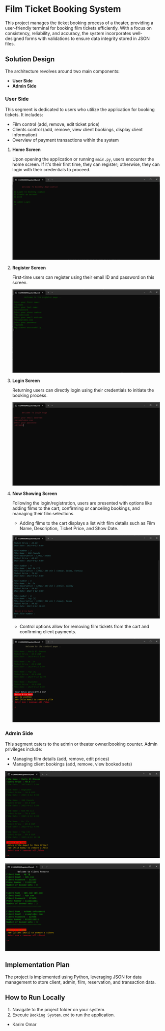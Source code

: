# Film Ticket Booking System

This project manages the ticket booking process of a theater, providing a user-friendly terminal for booking film tickets efficiently. With a focus on consistency, reliability, and accuracy, the system incorporates well-designed forms with validations to ensure data integrity stored in JSON files.

## Solution Design

The architecture revolves around two main components:

- **User Side**
- **Admin Side**

### User Side

This segment is dedicated to users who utilize the application for booking tickets. It includes:

- Film control (add, remove, edit ticket price)
- Clients control (add, remove, view client bookings, display client information)
- Overview of payment transactions within the system

1. **Home Screen**

   Upon opening the application or running `main.py`, users encounter the home screen. If it's their first time, they can register; otherwise, they can login with their credentials to proceed.

   ![Home Screen](./media/home.png)

2. **Register Screen**

   First-time users can register using their email ID and password on this screen.

   ![Register Screen](./media/register.png)

3. **Login Screen**

   Returning users can directly login using their credentials to initiate the booking process.

   ![Login Screen](./media/login.png)

4. **Now Showing Screen**

   Following the login/registration, users are presented with options like adding films to the cart, confirming or canceling bookings, and managing their film selections.

   - Adding films to the cart displays a list with film details such as Film Name, Description, Ticket Price, and Show Date.

   ![Add Film](./media/add_film.png)

   - Control options allow for removing film tickets from the cart and confirming client payments.

   ![Control Film](./media/control_film.png)

### Admin Side

This segment caters to the admin or theater owner/booking counter. Admin privileges include:

- Managing film details (add, remove, edit prices)
- Managing client bookings (add, remove, view booked sets)

![Admin Film Control](./media/admin_film_control.png)

![Admin Client Control](./media/admin_client_control.png)

## Implementation Plan

The project is implemented using Python, leveraging JSON for data management to store client, admin, film, reservation, and transaction data.

## How to Run Locally

1. Navigate to the project folder on your system.
2. Execute `Booking System.cmd` to run the application.

- Karim Omar
